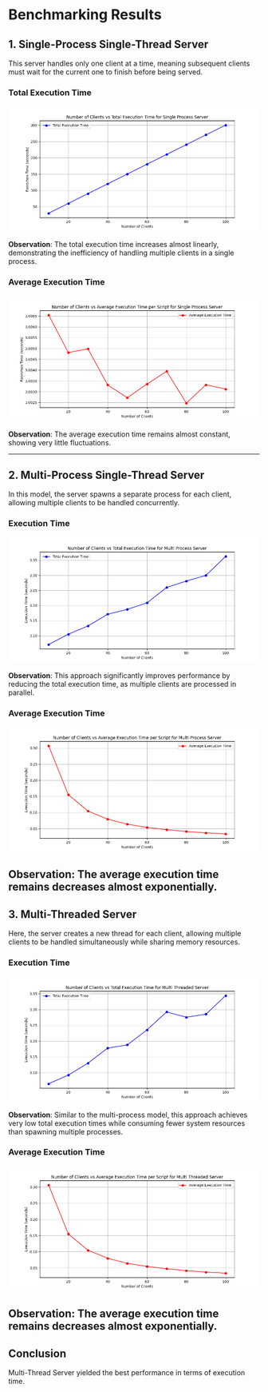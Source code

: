 
# Benchmarking Results  

## 1. Single-Process Single-Thread Server  

This server handles only one client at a time, meaning subsequent clients must wait for the current one to finish before being served.  

### Total Execution Time   

![image](Benchmarking_Plots\total_execution_time_single_process.png)

 **Observation**: The total execution time increases almost linearly, demonstrating the inefficiency of handling multiple clients in a single process.  

### Average Execution Time   

![image](Benchmarking_Plots\average_execution_time_single_process.png)

 **Observation**: The average execution time remains almost constant, showing very little fluctuations.  

---

## 2. Multi-Process Single-Thread Server  

In this model, the server spawns a separate process for each client, allowing multiple clients to be handled concurrently.  

### Execution Time  
  

![image](Benchmarking_Plots\total_execution_time_multi_process.png)

 **Observation**: This approach significantly improves performance by reducing the total execution time, as multiple clients are processed in parallel.  

### Average Execution Time   

![image](Benchmarking_Plots\average_execution_time_multi_process.png)

 **Observation**: The average execution time remains decreases almost exponentially.  
---

## 3. Multi-Threaded Server  

Here, the server creates a new thread for each client, allowing multiple clients to be handled simultaneously while sharing memory resources.  

### Execution Time   

![image](Benchmarking_Plots\total_execution_time_multi_threaded.png)

 **Observation**: Similar to the multi-process model, this approach achieves very low total execution times while consuming fewer system resources than spawning multiple processes.  

### Average Execution Time   

![image](Benchmarking_Plots\average_execution_time_multi_threaded.png)

 **Observation**: The average execution time remains decreases almost exponentially.   
---

## Conclusion
Multi-Thread Server yielded the best performance in terms of execution time.